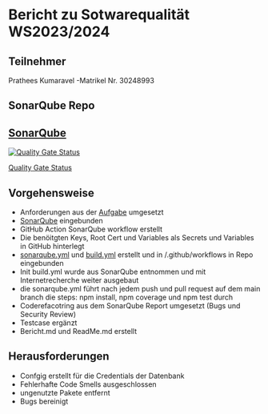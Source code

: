 # Bericht zu Sotwarequalität WS2023/2024

## Teilnehmer
Prathees Kumaravel          -Matrikel Nr. 30248993

## SonarQube Repo

## [SonarQube](https://hopper.fh-swf.de/sonarqube/project/information?id=todo_pk_SQ)

[![Quality Gate Status](https://hopper.fh-swf.de/sonarqube/api/project_badges/measure?project=todo_pk_SQ&metric=alert_status&token=sqb_4028052f1e65242d81df048f14c2e725ddb4cb17)](https://hopper.fh-swf.de/sonarqube/dashboard?id=todo_pk_SQ)

[Quality Gate Status](https://hopper.fh-swf.de/sonarqube/api/project_badges/measure?project=todo_pk_SQ&metric=alert_status&token=sqb_4028052f1e65242d81df048f14c2e725ddb4cb17)

## Vorgehensweise
- Anforderungen aus der [Aufgabe](https://github.com/fhswf/softwarequalitaet/tree/main/Exercises/CI_ToDo) umgesetzt
- [SonarQube](https://hopper.fh-swf.de/sonarqube/project/information?id=todo_pk_SQ) eingebunden
- GitHub Action SonarQube workflow erstellt
- Die benöitgten Keys, Root Cert und Variables als Secrets und Variables in GitHub hinterlegt
- [sonarqube.yml](./github/workflows/sonarqube.yml) und [build.yml](./github/workflows/build.yml) erstellt und in /.github/workflows in Repo eingebunden
- Init build.yml wurde aus SonarQube entnommen und mit Internetrecherche weiter ausgebaut
- die sonarqube.yml führt nach jedem push und pull request auf dem main branch die steps: npm install, npm coverage und npm test durch
- Coderefacotring aus dem SonarQube Report umgesetzt (Bugs und Security Review)
- Testcase ergänzt
- Bericht.md und ReadMe.md erstellt


## Herausforderungen
- Confgig erstellt für die Credentials der Datenbank
- Fehlerhafte Code Smells ausgeschlossen
- ungenutzte Pakete entfernt
- Bugs bereinigt
